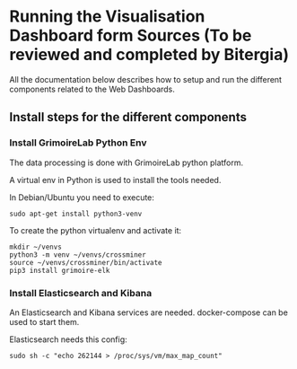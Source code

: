 # Running the Visualisation Dashboard form Sources (To be reviewed and completed by Bitergia)

All the documentation below describes how to setup and run the different components
related to the Web Dashboards.


## Install steps for the different components

### Install GrimoireLab Python Env

The data processing is done with GrimoireLab python platform.

A virtual env in Python is used to install the tools needed.

In Debian/Ubuntu you need to execute:

`sudo apt-get install python3-venv`

To create the python virtualenv and activate it:

```
mkdir ~/venvs
python3 -m venv ~/venvs/crossminer
source ~/venvs/crossminer/bin/activate
pip3 install grimoire-elk
```

### Install Elasticsearch and Kibana

An Elasticsearch and Kibana services are needed. docker-compose can be used to start them.

Elasticsearch needs this config:

`sudo sh -c "echo 262144 > /proc/sys/vm/max_map_count"`

